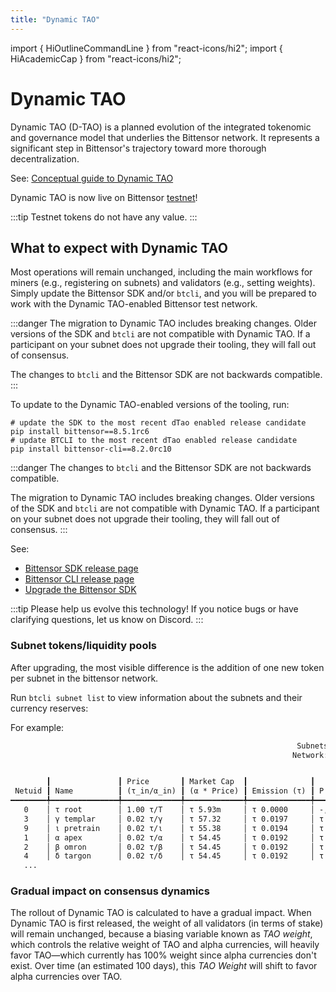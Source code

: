 ```yaml
---
title: "Dynamic TAO"
---
```


import { HiOutlineCommandLine } from "react-icons/hi2";
import { HiAcademicCap } from "react-icons/hi2";

# Dynamic TAO

Dynamic TAO (D-TAO) is a planned evolution of the integrated tokenomic and governance model that underlies the Bittensor network. It represents a significant step in Bittensor's trajectory toward more thorough decentralization.

See: [Conceptual guide to Dynamic TAO](./dtao-guide.md)

Dynamic TAO is now live on Bittensor [testnet](../bittensor-networks)!

:::tip
Testnet tokens do not have any value.
:::

## What to expect with Dynamic TAO

Most operations will remain unchanged, including the main workflows for miners (e.g., registering on subnets) and validators (e.g., setting weights).
Simply update the Bittensor SDK and/or `btcli`, and you will be prepared to work with the Dynamic TAO-enabled Bittensor test network.


:::danger
The migration to Dynamic TAO includes breaking changes. Older versions of the SDK and `btcli` are not compatible with Dynamic TAO. If a participant on your subnet does not upgrade their tooling, they will fall out of consensus.

The changes to `btcli` and the Bittensor SDK are not backwards compatible.
:::

To update to the Dynamic TAO-enabled versions of the tooling, run:

```
# update the SDK to the most recent dTao enabled release candidate
pip install bittensor==8.5.1rc6
# update BTCLI to the most recent dTao enabled release candidate
pip install bittensor-cli==8.2.0rc10
```

:::danger
The changes to `btcli` and the Bittensor SDK are not backwards compatible.

The migration to Dynamic TAO includes breaking changes. Older versions of the SDK and `btcli` are not compatible with Dynamic TAO. If a participant on your subnet does not upgrade their tooling, they will fall out of consensus.
:::

See:
- [Bittensor SDK release page](https://pypi.org/project/bittensor/)
- [Bittensor CLI release page](https://pypi.org/project/bittensor-cli/)
- [Upgrade the Bittensor SDK](../getting-started/installation.md#upgrade)

:::tip
Please help us evolve this technology! If you notice bugs or have clarifying questions, let us know on Discord.
:::

### Subnet tokens/liquidity pools

After upgrading, the most visible difference is the addition of one new token per subnet in the bittensor network.

Run `btcli subnet list` to view information about the subnets and their currency reserves:

For example: 
```txt
                                                                Subnets
                                                               Network: rao


        ┃               ┃ Price       ┃ Market Cap  ┃              ┃                         ┃               ┃              ┃
 Netuid ┃ Name          ┃ (τ_in/α_in) ┃ (α * Price) ┃ Emission (τ) ┃ P (τ_in, α_in)          ┃ Stake (α_out) ┃ Supply (α)   ┃ Tempo (k/n)
━━━━━━━━╇━━━━━━━━━━━━━━━╇━━━━━━━━━━━━━╇━━━━━━━━━━━━━╇━━━━━━━━━━━━━━╇━━━━━━━━━━━━━━━━━━━━━━━━━╇━━━━━━━━━━━━━━━╇━━━━━━━━━━━━━━╇━━━━━━━━━━━━━
   0    │ τ root        │ 1.00 τ/Τ    │ τ 5.93m     │ τ 0.0000     │ -, -                    │ Τ 5.93m       │ 5.93m Τ /21M │ -/-
   3    │ γ templar     │ 0.02 τ/γ    │ τ 57.32     │ τ 0.0197     │ τ 31.44, 1.43k γ        │ 1.18k γ       │ 2.61k γ /21M │ 67/99
   9    │ ι pretrain    │ 0.02 τ/ι    │ τ 55.38     │ τ 0.0194     │ τ 30.91, 1.46k ι        │ 1.16k ι       │ 2.61k ι /21M │ 73/99
   1    │ α apex        │ 0.02 τ/α    │ τ 54.45     │ τ 0.0192     │ τ 30.65, 1.47k α        │ 1.14k α       │ 2.61k α /21M │ 65/99
   2    │ β omron       │ 0.02 τ/β    │ τ 54.45     │ τ 0.0192     │ τ 30.65, 1.47k β        │ 1.14k β       │ 2.61k β /21M │ 66/99
   4    │ δ targon      │ 0.02 τ/δ    │ τ 54.45     │ τ 0.0192     │ τ 30.65, 1.47k δ        │ 1.14k δ       │ 2.61k δ /21M │ 68/99
   ...
```

### Gradual impact on consensus dynamics 

The rollout of Dynamic TAO is calculated to have a gradual impact. When Dynamic TAO is first released, the weight of all validators (in terms of stake) will remain unchanged, because a biasing variable known as *TAO weight*, which controls the relative weight of TAO and alpha currencies, will heavily favor TAO&mdash;which currently has 100% weight since alpha currencies don't exist. Over time (an estimated 100 days), this *TAO Weight* will shift to favor alpha currencies over TAO.
